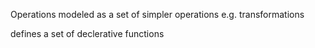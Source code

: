 Operations modeled as a set of simpler operations e.g. transformations

defines a set of declerative functions
